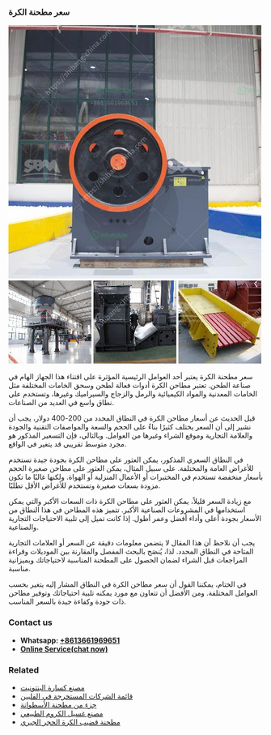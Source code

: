 <h3>سعر مطحنة الكرة</h3><img src='1701852273.jpg' alt=''><p>سعر مطحنة الكرة يعتبر أحد العوامل الرئيسية المؤثرة على اقتناء هذا الجهاز الهام في صناعة الطحن. تعتبر مطاحن الكرة أدوات فعالة لطحن وسحق الخامات المختلفة مثل الخامات المعدنية والمواد الكيميائية والرمل والزجاج والسيراميك وغيرها، وتستخدم على نطاق واسع في العديد من الصناعات.</p><p>قبل الحديث عن أسعار مطاحن الكرة في النطاق المحدد من 200-400 دولار، يجب أن نشير إلى أن السعر يختلف كثيرًا بناءً على الحجم والسعة والمواصفات التقنية والجودة والعلامة التجارية وموقع الشراء وغيرها من العوامل. وبالتالي، فإن التسعير المذكور هو مجرد متوسط تقريبي قد يتغير في الواقع.</p><p>في النطاق السعري المذكور، يمكن العثور على مطاحن الكرة بجودة جيدة تستخدم للأغراض العامة والمختلفة. على سبيل المثال، يمكن العثور على مطاحن صغيرة الحجم بأسعار منخفضة تستخدم في المختبرات أو الأعمال المنزلية أو الهواة. ولكنها غالبًا ما تكون مزودة بسعات صغيرة وتستخدم للأغراض الأقل تطلبًا.</p><p>مع زيادة السعر قليلاً، يمكن العثور على مطاحن الكرة ذات السعات الأكبر والتي يمكن استخدامها في المشروعات الصناعية الأكبر. تتميز هذه المطاحن في هذا النطاق من الأسعار بجودة أعلى وأداء أفضل وعمر أطول. إذا كانت تميل إلى تلبية الاحتياجات التجارية والصناعية.</p><p>يجب أن نلاحظ أن هذا المقال لا يتضمن معلومات دقيقة عن السعر أو العلامات التجارية المتاحة في النطاق المحدد. لذا، يُنصَح بالبحث المفصل والمقارنة بين الموديلات وقراءة المراجعات قبل الشراء لضمان الحصول على المطحنة المناسبة لاحتياجاتك وبميزانية مناسبة.</p><p>في الختام، يمكننا القول أن سعر مطاحن الكرة في النطاق المشار إليه يتغير بحسب العوامل المختلفة. ومن الأفضل أن تتعاون مع مورد يمكنه تلبية احتياجاتك وتوفير مطاحن ذات جودة وكفاءة جيدة بالسعر المناسب.</p><h3>Contact us</h3><ul><li><strong>Whatsapp:&nbsp;<a href="https://wa.me/8613661969651">+8613661969651</a></strong></li><li><a href="https://swt.shibang-china.com/?git&amp;zhl&amp;سعر مطحنة الكرة"><strong>Online Service(chat now)</strong></a></li></ul><h3>Related</h3><ul><li><a href='مصنع كسارة البنتونيت.md'>مصنع كسارة البنتونيت</a></li><li><a href='قائمة الشركات المستخرجة في الفلبين.md'>قائمة الشركات المستخرجة في الفلبين</a></li><li><a href='جزء من مطحنة الأسطوانة.md'>جزء من مطحنة الأسطوانة</a></li><li><a href='مصنع غسيل الكروم الطبيعي.md'>مصنع غسيل الكروم الطبيعي</a></li><li><a href='مطحنة قضيب الكرة الحجر الجيري.md'>مطحنة قضيب الكرة الحجر الجيري</a></li></ul>